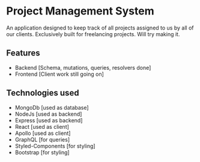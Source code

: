 # Project Management System

An application designed to keep track of all projects assigned to us by all of our clients. Exclusively built for freelancing projects.
Will try making it.

## Features


- Backend [Schema, mutations, queries, resolvers done]
- Frontend [Client work still going on]

## Technologies used

- MongoDb [used as database]
- NodeJs [used as backend]
- Express [used as backend]
- React [used as client]
- Apollo [used as client]
- GraphQL [for queries]
- Styled-Components [for styling]
- Bootstrap [for styling]
